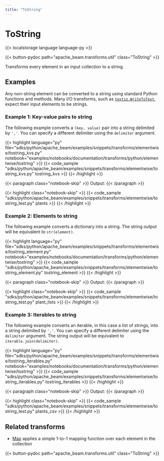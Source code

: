 ```yaml
---
title: "ToString"
---
```

<!--
Licensed under the Apache License, Version 2.0 (the "License");
you may not use this file except in compliance with the License.
You may obtain a copy of the License at

http://www.apache.org/licenses/LICENSE-2.0

Unless required by applicable law or agreed to in writing, software
distributed under the License is distributed on an "AS IS" BASIS,
WITHOUT WARRANTIES OR CONDITIONS OF ANY KIND, either express or implied.
See the License for the specific language governing permissions and
limitations under the License.
-->

# ToString

{{< localstorage language language-py >}}

{{< button-pydoc path="apache_beam.transforms.util" class="ToString" >}}

Transforms every element in an input collection to a string.

## Examples

Any non-string element can be converted to a string using standard Python functions and methods.
Many I/O transforms, such as
[`textio.WriteToText`](https://beam.apache.org/releases/pydoc/current/apache_beam.io.textio.html#apache_beam.io.textio.WriteToText),
expect their input elements to be strings.

### Example 1: Key-value pairs to string

The following example converts a `(key, value)` pair into a string delimited by `','`.
You can specify a different delimiter using the `delimiter` argument.

{{< highlight language="py" file="sdks/python/apache_beam/examples/snippets/transforms/elementwise/tostring_kvs.py"
  notebook="examples/notebooks/documentation/transforms/python/elementwise/tostring" >}}
{{< code_sample "sdks/python/apache_beam/examples/snippets/transforms/elementwise/tostring_kvs.py" tostring_kvs >}}
{{< /highlight >}}

{{< paragraph class="notebook-skip" >}}
Output:
{{< /paragraph >}}

{{< highlight class="notebook-skip" >}}
{{< code_sample "sdks/python/apache_beam/examples/snippets/transforms/elementwise/tostring_test.py" plants >}}
{{< /highlight >}}

### Example 2: Elements to string

The following example converts a dictionary into a string.
The string output will be equivalent to `str(element)`.

{{< highlight language="py" file="sdks/python/apache_beam/examples/snippets/transforms/elementwise/tostring_element.py"
  notebook="examples/notebooks/documentation/transforms/python/elementwise/tostring" >}}
{{< code_sample "sdks/python/apache_beam/examples/snippets/transforms/elementwise/tostring_element.py" tostring_element >}}
{{< /highlight >}}

{{< paragraph class="notebook-skip" >}}
Output:
{{< /paragraph >}}

{{< highlight class="notebook-skip" >}}
{{< code_sample "sdks/python/apache_beam/examples/snippets/transforms/elementwise/tostring_test.py" plant_lists >}}
{{< /highlight >}}

### Example 3: Iterables to string

The following example converts an iterable, in this case a list of strings,
into a string delimited by `','`.
You can specify a different delimiter using the `delimiter` argument.
The string output will be equivalent to `iterable.join(delimiter)`.

{{< highlight language="py" file="sdks/python/apache_beam/examples/snippets/transforms/elementwise/tostring_iterables.py"
  notebook="examples/notebooks/documentation/transforms/python/elementwise/tostring" >}}
{{< code_sample "sdks/python/apache_beam/examples/snippets/transforms/elementwise/tostring_iterables.py" tostring_iterables >}}
{{< /highlight >}}

{{< paragraph class="notebook-skip" >}}
Output:
{{< /paragraph >}}

{{< highlight class="notebook-skip" >}}
{{< code_sample "sdks/python/apache_beam/examples/snippets/transforms/elementwise/tostring_test.py" plants_csv >}}
{{< /highlight >}}

## Related transforms

* [Map](/documentation/transforms/python/elementwise/map) applies a simple 1-to-1 mapping function over each element in the collection

{{< button-pydoc path="apache_beam.transforms.util" class="ToString" >}}
